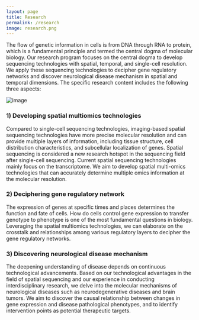 ```yaml
---
layout: page
title: Research
permalink: /research
image: research.png
---
```


The flow of genetic information in cells is from DNA through RNA to protein, which is a fundamental principle and termed the central dogma of molecular biology. Our research program focuses on the central dogma to develop sequencing technologies with spatial, temporal, and single-cell resolution. We apply these sequencing technologies to decipher gene regulatory networks and discover neurological disease mechanism in spatial and temporal dimensions. The specific research content includes the following three aspects:

![image](https://zenghulab.github.io/picx-images-hosting/image/research.231pjlwm8o.webp)

### 1) Developing spatial multiomics technologies
Compared to single-cell sequencing technologies, imaging-based spatial sequencing technologies have more precise molecular resolution and can provide multiple layers of information, including tissue structure, cell distribution characteristics, and subcellular localization of genes. Spatial sequencing is considered a new research hotspot in the sequencing field after single-cell sequencing. Current spatial sequencing technologies mainly focus on the transcriptome. We aim to develop spatial multi-omics technologies that can accurately determine multiple omics information at the molecular resolution.

### 2) Deciphering gene regulatory network
The expression of genes at specific times and places determines the function and fate of cells. How do cells control gene expression to transfer genotype to phenotype is one of the most fundamental questions in biology. Leveraging the spatial multiomics technologies, we can elaborate on the crosstalk and relationships among various regulatory layers to decipher the gene regulatory networks.

### 3) Discovering neurological disease mechanism
The deepening understanding of disease depends on continuous technological advancements. Based on our technological advantages in the field of spatial sequencing and our experience in conducting interdisciplinary research, we delve into the molecular mechanisms of neurological diseases such as neurodegenerative diseases and brain tumors. We aim to discover the causal relationship between changes in gene expression and disease pathological phenotypes, and to identify intervention points as potential therapeutic targets.
